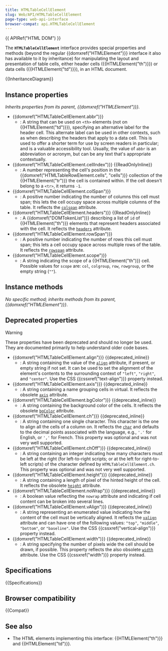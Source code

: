 ```yaml
---
title: HTMLTableCellElement
slug: Web/API/HTMLTableCellElement
page-type: web-api-interface
browser-compat: api.HTMLTableCellElement
---
```


{{ APIRef("HTML DOM") }}

The **`HTMLTableCellElement`** interface provides special properties and methods (beyond the regular {{domxref("HTMLElement")}} interface it also has available to it by inheritance) for manipulating the layout and presentation of table cells, either header cells ({{HTMLElement("th")}}) or data cells ({{HTMLElement("td")}}), in an HTML document.

{{InheritanceDiagram}}

## Instance properties

_Inherits properties from its parent, {{domxref("HTMLElement")}}._

- {{domxref("HTMLTableCellElement.abbr")}}
  - : A string that can be used on `<th>` elements (not on {{HTMLElement("td")}}), specifying an alternative label for the header cell. This alternate label can be used in other contexts, such as when describing the headers that apply to a data cell. This is used to offer a shorter term for use by screen readers in particular; and is a valuable accessibility tool. Usually, the value of `abbr` is an abbreviation or acronym, but can be any text that's appropriate contextually.
- {{domxref("HTMLTableCellElement.cellIndex")}} {{ReadOnlyInline}}
  - : A number representing the cell's position in the {{domxref("HTMLTableRowElement.cells", "cells")}} collection of the {{HTMLElement("tr")}} the cell is contained within. If the cell doesn't belong to a `<tr>`, it returns `-1`.
- {{domxref("HTMLTableCellElement.colSpan")}}
  - : A positive number indicating the number of columns this cell must span; this lets the cell occupy space across multiple columns of the table. It reflects the [`colspan`](/en-US/docs/Web/HTML/Reference/Element/td#colspan) attribute.
- {{domxref("HTMLTableCellElement.headers")}} {{ReadOnlyInline}}
  - : A {{domxref("DOMTokenList")}} describing a list of `id` of {{HTMLElement("th")}} elements that represent headers associated with the cell. It reflects the [`headers`](/en-US/docs/Web/HTML/Reference/Element/td#headers) attribute.
- {{domxref("HTMLTableCellElement.rowSpan")}}
  - : A positive number indicating the number of rows this cell must span; this lets a cell occupy space across multiple rows of the table. It reflects the [`rowspan`](/en-US/docs/Web/HTML/Reference/Element/td#rowspan) attribute.
- {{domxref("HTMLTableCellElement.scope")}}
  - : A string indicating the scope of a {{HTMLElement("th")}} cell. Possible values for `scope` are: `col`, `colgroup`, `row`, `rowgroup`, or the empty string (`""`).

## Instance methods

_No specific method; inherits methods from its parent, {{domxref("HTMLElement")}}_.

## Deprecated properties

> [!WARNING]
> These properties have been deprecated and should no longer be used. They are documented primarily to help understand older code bases.

- {{domxref("HTMLTableCellElement.align")}} {{deprecated_inline}}
  - : A string containing the value of the [`align`](/en-US/docs/Web/HTML/Reference/Element/td#align) attribute, if present, or empty string if not set. It can be used to set the alignment of the element's contents to the surrounding context of `"left"`, `"right"`, and `"center"`. Use the CSS {{cssxref("text-align")}} property instead.
- {{domxref("HTMLTableCellElement.axis")}} {{deprecated_inline}}
  - : A string containing a name grouping cells in virtual. It reflects the obsolete [`axis`](/en-US/docs/Web/HTML/Reference/Element/td#axis) attribute.
- {{domxref("HTMLTableCellElement.bgColor")}} {{deprecated_inline}}
  - : A string containing the background color of the cells. It reflects the obsolete [`bgColor`](/en-US/docs/Web/HTML/Reference/Element/td#bgcolor) attribute.
- {{domxref("HTMLTableCellElement.ch")}} {{deprecated_inline}}
  - : A string containing one single character. This character is the one to align all the cells of a column on. It reflects the [`char`](/en-US/docs/Web/HTML/Reference/Element/td#char) and defaults to the decimal points associated with the language, e.g., `'.'` for English, or `','` for French. This property was optional and was not very well supported.
- {{domxref("HTMLTableCellElement.chOff")}} {{deprecated_inline}}
  - : A string containing an integer indicating how many characters must be left at the right (for left-to-right scripts; or at the left for right-to-left scripts) of the character defined by `HTMLTableCellElement.ch`. This property was optional and was not very well supported.
- {{domxref("HTMLTableCellElement.height")}} {{deprecated_inline}}
  - : A string containing a length of pixel of the hinted height of the cell. It reflects the obsolete [`height`](/en-US/docs/Web/HTML/Reference/Element/td#height) attribute.
- {{domxref("HTMLTableCellElement.noWrap")}} {{deprecated_inline}}
  - : A boolean value reflecting the `nowrap` attribute and indicating if cell content can be broken into several lines.
- {{domxref("HTMLTableCellElement.vAlign")}} {{deprecated_inline}}
  - : A string representing an enumerated value indicating how the content of the cell must be vertically aligned. It reflects the [`valign`](/en-US/docs/Web/HTML/Reference/Element/td#valign) attribute and can have one of the following values: `"top"`, `"middle"`, `"bottom"`, or `"baseline"`. Use the CSS {{cssxref("vertical-align")}} property instead.
- {{domxref("HTMLTableCellElement.width")}} {{deprecated_inline}}
  - : A string specifying the number of pixels wide the cell should be drawn, if possible. This property reflects the also obsolete [`width`](/en-US/docs/Web/HTML/Reference/Element/td#width) attribute. Use the CSS {{cssxref("width")}} property instead.

## Specifications

{{Specifications}}

## Browser compatibility

{{Compat}}

## See also

- The HTML elements implementing this interface: {{HTMLElement("th")}} and {{HTMLElement("td")}}.
